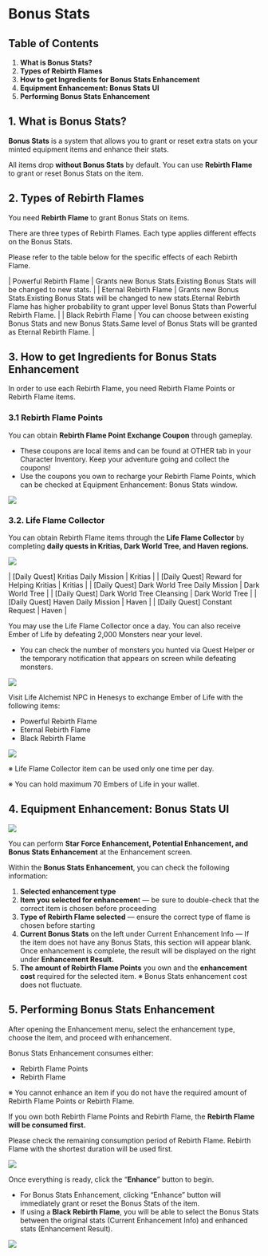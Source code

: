 # Bonus Stats
## Table of Contents
1.  **What is Bonus Stats?**
2.  **Types of Rebirth Flames**
3.  **How to get Ingredients for Bonus Stats Enhancement**
4.  **Equipment Enhancement: Bonus Stats UI**
5.  **Performing Bonus Stats Enhancement**
## 1. What is Bonus Stats?

**Bonus Stats** is a system that allows you to grant or reset extra stats on your minted equipment items and enhance their stats.

All items drop **without Bonus Stats** by default. You can use **Rebirth Flame** to grant or reset Bonus Stats on the item.

## 2. Types of Rebirth Flames

You need **Rebirth Flame** to grant Bonus Stats on items.

There are three types of Rebirth Flames. Each type applies different effects on the Bonus Stats.

Please refer to the table below for the specific effects of each Rebirth Flame.

| Powerful Rebirth Flame | Grants new Bonus Stats.Existing Bonus Stats will be changed to new stats. |
| Eternal Rebirth Flame | Grants new Bonus Stats.Existing Bonus Stats will be changed to new stats.Eternal Rebirth Flame has higher probability to grant upper level Bonus Stats than Powerful Rebirth Flame. |
| Black Rebirth Flame | You can choose between existing Bonus Stats and new Bonus Stats.Same level of Bonus Stats will be granted as Eternal Rebirth Flame. |

## 3. How to get Ingredients for Bonus Stats Enhancement

In order to use each Rebirth Flame, you need Rebirth Flame Points or Rebirth Flame items.

### 3.1 Rebirth Flame Points

You can obtain **Rebirth Flame Point Exchange Coupon** through gameplay.

*   These coupons are local items and can be found at OTHER tab in your Character Inventory. Keep your adventure going and collect the coupons!
*   Use the coupons you own to recharge your Rebirth Flame Points, which can be checked at Equipment Enhancement: Bonus Stats window.

![](images/msn-101/beginners-guide/enhancement/image_1747236290045_378.png)

### 3.2. Life Flame Collector

You can obtain Rebirth Flame items through the **Life Flame Collector** by completing **daily quests in Kritias, Dark World Tree, and Haven regions.**

![](images/msn-101/beginners-guide/enhancement/image_1747236290045_718.png)

| [Daily Quest] Kritias Daily Mission | Kritias |
| [Daily Quest] Reward for Helping Kritias | Kritias |
| [Daily Quest] Dark World Tree Daily Mission | Dark World Tree |
| [Daily Quest] Dark World Tree Cleansing | Dark World Tree |
| [Daily Quest] Haven Daily Mission | Haven |
| [Daily Quest] Constant Request | Haven |

You may use the Life Flame Collector once a day. You can also receive Ember of Life by defeating 2,000 Monsters near your level.

*   You can check the number of monsters you hunted via Quest Helper or the temporary notification that appears on screen while defeating monsters.

![](images/msn-101/beginners-guide/enhancement/image_1747236290045_833.png)

Visit Life Alchemist NPC in Henesys to exchange Ember of Life with the following items:

*   Powerful Rebirth Flame
*   Eternal Rebirth Flame
*   Black Rebirth Flame

![](images/msn-101/beginners-guide/enhancement/image_1747236290045_152.png)

※ Life Flame Collector item can be used only one time per day.

※ You can hold maximum 70 Embers of Life in your wallet.

## 4. Equipment Enhancement: Bonus Stats UI

![](images/msn-101/beginners-guide/enhancement/image_1747236290045_64.png)

You can perform **Star Force Enhancement, Potential Enhancement, and Bonus Stats Enhancement** at the Enhancement screen.

Within the **Bonus Stats Enhancement**, you can check the following information:

1.  **Selected enhancement type**
2.  **Item you selected for enhancemen**t — be sure to double-check that the correct item is chosen before proceeding
3.  **Type of Rebirth Flame selected** — ensure the correct type of flame is chosen before starting
4.  **Current Bonus Stats** on the left under Current Enhancement Info — If the item does not have any Bonus Stats, this section will appear blank. Once enhancement is complete, the result will be displayed on the right under **Enhancement Result.**
5.  **The amount of Rebirth Flame Points** you own and the **enhancement cost** required for the selected item. ※ Bonus Stats enhancement cost does not fluctuate.
## 5. Performing Bonus Stats Enhancement

After opening the Enhancement menu, select the enhancement type, choose the item, and proceed with enhancement.

Bonus Stats Enhancement consumes either:

*   Rebirth Flame Points
*   Rebirth Flame

※ You cannot enhance an item if you do not have the required amount of Rebirth Flame Points or Rebirth Flame.

If you own both Rebirth Flame Points and Rebirth Flame, the **Rebirth Flame will be consumed first.**

Please check the remaining consumption period of Rebirth Flame. Rebirth Flame with the shortest duration will be used first.

![](images/msn-101/beginners-guide/enhancement/image_1747236290045_92.png)

Once everything is ready, click the “**Enhance**” button to begin.

*   For Bonus Stats Enhancement, clicking “Enhance” button will immediately grant or reset the Bonus Stats of the item.
*   If using a **Black Rebirth Flame**, you will be able to select the Bonus Stats between the original stats (Current Enhancement Info) and enhanced stats (Enhancement Result).

![](images/msn-101/beginners-guide/enhancement/image_1747236290045_24.png)